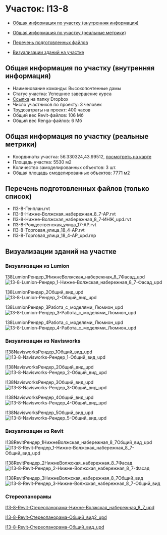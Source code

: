 # Участок: I13-8

* [Общая информация по участку (внутренняя информация)](#Chapter1)

* [Общая информация по участку (реальные метрики)](#Chapter2)

* [Перечень подготовленных файлов](#Chapter3)

* [Визуализации зданий на участке](#Chapter6)

## <a id="Chapter1"></a> Общая информация по участку (внутренняя информация)
+ Наименование команды: Высокопочтенные дамы
+ Статус участка: Успешное завершение курса
+ [Ссылка](https://www.dropbox.com/sh/wvvgv1nw1iqred9/AAAEvJdbaEnizvWZSOl-1Hpna/I13_8?dl=0) на папку Dropbox
+ Число участников по проекту: 3 человек
+ Трудозатраты на проект: 400 часов
+ Общий вес Revit-файлов: 106 Мб
+ Общий вес Renga-файлов: 6 Мб
## <a id="Chapter2"></a> Общая информация по участку (реальные метрики)
+ Координаты участка: 56.330324,43.99512, [посмотреть на карте](https://yandex.ru/maps/47/nizhny-novgorod/?ll=43.99512%2C56.330324&z=19)
+ Площадь участка: 5530 м2
+ Количество замоделированных объектов: 3 шт.
+ Общая площадь смоделированных объектов: 7771 м2
## <a id="Chapter3"></a> Перечень подготовленных файлов (только список)
+ I13-8-Генплан.rvt
+ I13-8-Нижне-Волжская_набережная_8_7-АР.rvt
+ I13-8-Нижне-Волжская_набережная_8_7-ИНЖ_upd.rvt
+ I13-8-Рождественская_улица_17-АР.rvt
+ I13-8-Торговая_улица_18_4-АР.rvt
+ I13-8-Торговая_улица_18_4-АР_upd.rnp
## <a id="Chapter6"></a> Визуализации зданий на участке
### Визуализации из Lumion
138LumionРендер_1НижнеВолжская_набережная_8_7Фасад_upd
![13-8-Lumion-Рендер_1-Нижне-Волжская_набережная_8_7-Фасад_upd](/Images/I13_8/13-8-Lumion-Рендер_1-Нижне-Волжская_набережная_8_7-Фасад_upd_Compressed.jpg)

138LumionРендер_2Общий_вид_upd
![13-8-Lumion-Рендер_2-Общий_вид_upd](/Images/I13_8/13-8-Lumion-Рендер_2-Общий_вид_upd_Compressed.jpg)

138LumionРендер_3Работа_с_моделями_Люмион_upd
![13-8-Lumion-Рендер_3-Работа_с_моделями_Люмион_upd](/Images/I13_8/13-8-Lumion-Рендер_3-Работа_с_моделями_Люмион_upd_Compressed.jpg)

138LumionРендер_4Работа_с_моделями_Люмион_upd
![13-8-Lumion-Рендер_4-Работа_с_моделями_Люмион_upd](/Images/I13_8/13-8-Lumion-Рендер_4-Работа_с_моделями_Люмион_upd_Compressed.jpg)

### Визуализации из Navisworks
I138NavisworksРендер_1Общий_вид_upd
![I13-8-Navisworks-Рендер_1-Общий_вид_upd](/Images/I13_8/I13-8-Navisworks-Рендер_1-Общий_вид_upd_Compressed.jpg)

I138NavisworksРендер_2Общий_вид_upd
![I13-8-Navisworks-Рендер_2-Общий_вид_upd](/Images/I13_8/I13-8-Navisworks-Рендер_2-Общий_вид_upd_Compressed.jpg)

I138NavisworksРендер_3Общий_вид_upd
![I13-8-Navisworks-Рендер_3-Общий_вид_upd](/Images/I13_8/I13-8-Navisworks-Рендер_3-Общий_вид_upd_Compressed.jpg)

I138NavisworksРендер_4Общий_вид_upd
![I13-8-Navisworks-Рендер_4-Общий_вид_upd](/Images/I13_8/I13-8-Navisworks-Рендер_4-Общий_вид_upd_Compressed.jpg)

I138NavisworksРендер_5Общий_вид_upd
![I13-8-Navisworks-Рендер_5-Общий_вид_upd](/Images/I13_8/I13-8-Navisworks-Рендер_5-Общий_вид_upd_Compressed.jpg)

### Визуализации из Revit
I138RevitРендер_1НижнеВолжская_набережная_8_7Общий_вид_upd
![I13-8-Revit-Рендер_1-Нижне-Волжская_набережная_8_7-Общий_вид_upd](/Images/I13_8/I13-8-Revit-Рендер_1-Нижне-Волжская_набережная_8_7-Общий_вид_upd_Compressed.jpg)

I138RevitРендер_2НижнеВолжская_набережная_8_7Фасад
![I13-8-Revit-Рендер_2-Нижне-Волжская_набережная_8_7-Фасад](/Images/I13_8/I13-8-Revit-Рендер_2-Нижне-Волжская_набережная_8_7-Фасад_Compressed.jpg)

I138RevitРендер_3НижнеВолжская_набережная_8_7Общий_вид
![I13-8-Revit-Рендер_3-Нижне-Волжская_набережная_8_7-Общий_вид](/Images/I13_8/I13-8-Revit-Рендер_3-Нижне-Волжская_набережная_8_7-Общий_вид_Compressed.jpg)

### Стереопанорамы
[I13-8-Revit-Стереопанорама-Нижне-Волжская_набережная_8_7_upd](https://pano.autodesk.com/pano.html?url=jpgs/194c438e-c8cf-4f5e-9ea8-482bf87880e3&version=2)

[I13-8-Revit-Стереопанорама-Общий_вид2_upd](https://pano.autodesk.com/pano.html?mono=jpgs/0bfa13f8-9ade-4790-95af-0fc972fe2f62&version=2)

[I13-8-Revit-Стереопанорама-Общий_вид_upd](https://pano.autodesk.com/pano.html?url=jpgs/89a17abe-7c0e-4fc1-b52a-20f31ab752b9&version=2)

